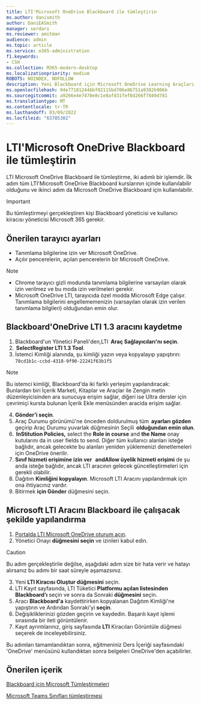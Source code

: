 ```yaml
---
title: LTI'Microsoft OneDrive Blackboard ile tümleştirin
ms.author: danismith
author: DaniEASmith
manager: serdars
ms.reviewer: amitman
audience: admin
ms.topic: article
ms.service: o365-administration
f1.keywords:
- CSH
ms.collection: M365-modern-desktop
ms.localizationpriority: medium
ROBOTS: NOINDEX, NOFOLLOW
description: Yeni Blackboard için Microsoft OneDrive Learning Araçları Birlikte Çalışabilirliği ile ödev oluşturun ve not edin, ders içeriğini oluşturun ve sergiyi oluşturun, dosyalar üzerinde gerçek zamanlı olarak işbirliği yapın.
ms.openlocfilehash: 94e77181244bbf02115bd706e86751a9382b906b
ms.sourcegitcommit: a9266e4e7470e8c1e8afd31fef8d266f7849d781
ms.translationtype: MT
ms.contentlocale: tr-TR
ms.lasthandoff: 03/09/2022
ms.locfileid: "63705302"
---
```

# <a name="integrate-microsoft-onedrive-lti-with-blackboard"></a>LTI'Microsoft OneDrive Blackboard ile tümleştirin

LTI Microsoft OneDrive Blackboard ile tümleştirme, iki adımlı bir işlemdir. İlk adım tüm LTI'Microsoft OneDrive Blackboard kurslarının içinde kullanılabilir olduğunu ve ikinci adım da Microsoft OneDrive Blackboard için kullanılabilir.

> [!IMPORTANT]
> Bu tümleştirmeyi gerçekleştiren kişi Blackboard yöneticisi ve kullanıcı kiracısı yöneticisi Microsoft 365 gerekir.

## <a name="recommended-browser-settings"></a>Önerilen tarayıcı ayarları

- Tanımlama bilgilerine izin ver Microsoft OneDrive.
- Açılır pencerelerin, açılan pencerelerin bir Microsoft OneDrive.

> [!NOTE]
>
> - Chrome tarayıcı gizli modunda tanımlama bilgilerine varsayılan olarak izin verilmez ve bu moda izin verilmeleri gerekir.
> - Microsoft OneDrive LTI, tarayıcıda özel modda Microsoft Edge çalışır. Tanımlama bilgilerini engellememenizin (varsayılan olarak izin verilen tanımlama bilgileri) olduğundan emin olur.

## <a name="register-the-onedrive-lti-13-tool-in-blackboard"></a>Blackboard'OneDrive LTI 1.3 aracını kaydetme

1. Blackboard'un Yönetici Paneli'den,LTI  **Araç Sağlayıcıları'nı seçin**.
2.  **SelectRegister LTI 1.3 Tool**.
3. İstemci Kimliği alanında, şu kimliği yazın veya kopyalayıp yapıştırın: ``78cd1b1c-ccbd-4318-9f90-22241f63b1f5``

  > [!NOTE]
  > Bu istemci kimliği, Blackboard'da iki farklı yerleşim yapılandıracak: Bunlardan biri İçerik Marketi, Kitaplar ve Araçlar ile Zengin metin düzenleyicisinden ara sunucuya erişim sağlar, diğeri ise Ultra dersler için çevrimiçi kursta bulunan İçerik Ekle menüsünden aracida erişim sağlar.

4. **Gönder'i seçin**.
5. Araç Durumu görünümü'ne önceden doldurulmuş tüm  **ayarları gözden**  geçirip Araç Durumu yuvarlak düğmesinin Seçili  **olduğundan emin olun**.
6.  **InStitution Policies,** select the **Role in course** and **the Name** onay kutularını da in user fields to send. Diğer tüm kullanıcı alanları isteğe bağlıdır, ancak gelecekte bu alanları yeniden yüklemenizi denetlemeleri için OneDrive önerilir.
7. **Sınıf hizmeti erişimine izin ver**   **andAllow üyelik hizmeti erişimi** de şu anda isteğe bağlıdır, ancak LTI aracının gelecek güncelleştirmeleri için gerekli olabilir.
8. Dağıtım **Kimliğini kopyalayın**. Microsoft LTI Aracını yapılandırmak için ona ihtiyacınız vardır.
9. Bitirmek **için Gönder** düğmesini seçin.

## <a name="configure-the-microsoft-lti-tool-to-work-with-blackboard"></a>Microsoft LTI Aracını Blackboard ile çalışacak şekilde yapılandırma

1. [Portalda LTI Microsoft OneDrive oturum açın](https://onedrivelti.microsoft.com/admin).
2. Yönetici Onayı **düğmesini seçin** ve izinleri kabul edin.

> [!CAUTION]
> Bu adım gerçekleştirile değilse, aşağıdaki adım size bir hata verir ve hatayı alırsanız bu adımı bir saat süreyle aşamazsınız.

3. Yeni **LTI Kiracısı Oluştur düğmesini** seçin.
4. LTI Kayıt sayfasında, LTI Tüketici **Platformu açılan listesinden Blackboard'ı** seçin ve sonra da Sonraki **düğmesini** seçin.
5. Aracı **Blackboard'a** kaydettirirken kopyalanan Dağıtım Kimliği'ne yapıştırın ve Ardından Sonraki'yi **seçin**.
6. Değişikliklerinizi gözden geçirin ve kaydedin. Başarılı kayıt işlemi sırasında bir ileti görüntülenir.
7. Kayıt ayrıntılarınız, giriş sayfasında **LTI** Kiracıları Görüntüle düğmesi seçerek de inceleyebilirsiniz.

Bu adımları tamamlandıktan sonra, eğitmeniniz Ders İçeriği sayfasındaki 'OneDrive' menüsünü kullandıktan sonra belgeleri OneDrive'den açabilirler.

## <a name="recommended-content"></a>Önerilen içerik

[Blackboard için Microsoft Tümleştirmeleri](https://help.blackboard.com/Learn/Administrator/SaaS/Integrations/Microsoft)

[Microsoft Teams Sınıfları tümleştirmesi](https://help.blackboard.com/Learn/Administrator/SaaS/Integrations/Microsoft_Classes)
